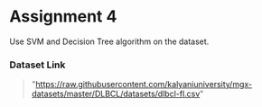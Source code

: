 # Assignment 4

Use SVM and Decision Tree algorithm on the dataset.

### Dataset Link
> "https://raw.githubusercontent.com/kalyaniuniversity/mgx-datasets/master/DLBCL/datasets/dlbcl-fl.csv"
